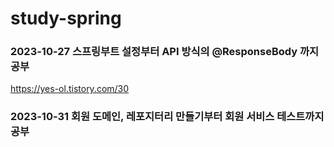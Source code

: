 # study-spring



### 2023-10-27 스프링부트 설정부터 API 방식의 @ResponseBody 까지 공부
https://yes-ol.tistory.com/30

### 2023-10-31 회원 도메인, 레포지터리 만들기부터 회원 서비스 테스트까지 공부
